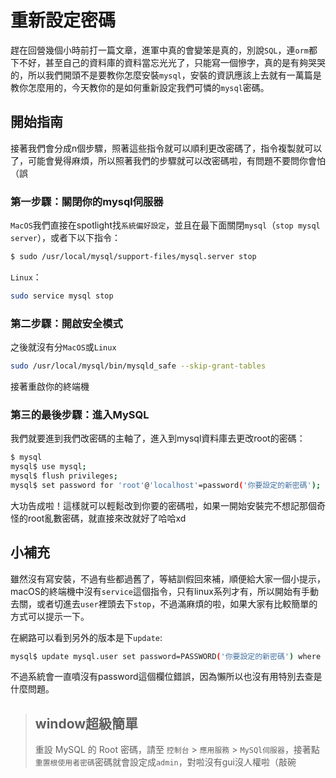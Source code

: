 # 重新設定密碼

趕在回營幾個小時前打一篇文章，進軍中真的會變笨是真的，別說`SQL`，連`orm`都下不好，甚至自己的資料庫的資料當忘光光了，只能寫一個慘字，真的是有夠哭哭的，所以我們開頭不是要教你怎麼安裝`mysql`，安裝的資訊應該上去就有一萬篇是教你怎麼用的，今天教你的是如何重新設定我們可憐的`mysql`密碼。

## 開始指南

接著我們會分成n個步驟，照著這些指令就可以順利更改密碼了，指令複製就可以了，可能會覺得麻煩，所以照著我們的步驟就可以改密碼啦，有問題不要問你會怕（誤

### 第一步驟：關閉你的mysql伺服器

`MacOS`我們直接在spotlight找`系統偏好設定`，並且在最下面關閉`mysql`（`stop mysql server`），或者下以下指令：

```sh
$ sudo /usr/local/mysql/support-files/mysql.server stop
```

`Linux`：

```sh
sudo service mysql stop  
```

### 第二步驟：開啟安全模式

之後就沒有分`MacOS`或`Linux`

```sh
sudo /usr/local/mysql/bin/mysqld_safe --skip-grant-tables
```

接著重啟你的終端機

### 第三的最後步驟：進入MySQL

我們就要進到我們改密碼的主軸了，進入到mysql資料庫去更改root的密碼：

```sh
$ mysql
mysql$ use mysql;
mysql$ flush privileges;
mysql$ set password for 'root'@'localhost'=password('你要設定的新密碼'); 
```

大功告成啦！這樣就可以輕鬆改到你要的密碼啦，如果一開始安裝完不想記那個奇怪的root亂數密碼，就直接來改就好了哈哈xd

## 小補充

雖然沒有寫安裝，不過有些都過舊了，等結訓假回來補，順便給大家一個小提示，macOS的終端機中沒有`service`這個指令，只有linux系列才有，所以開始有手動去關，或者切進去`user`裡頭去下`stop`，不過滿麻煩的啦，如果大家有比較簡單的方式可以提示一下。

在網路可以看到另外的版本是下`update`:

```sh
mysql$ update mysql.user set password=PASSWORD('你要設定的新密碼') where user='root';
```

不過系統會一直噴沒有password這個欄位錯誤，因為懶所以也沒有用特別去查是什麼問題。

> ## window超級簡單
> 重設 MySQL 的 Root 密碼，請至 `控制台` > `應用服務` > `MySQl伺服器`，接著點`重置根使用者密碼`密碼就會設定成`admin`，對啦沒有gui沒人權啦（敲碗